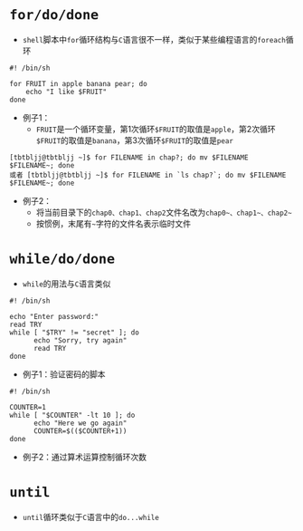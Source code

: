 # `for/do/done`
* `shell`脚本中`for`循环结构与`C`语言很不一样，类似于某些编程语言的`foreach`循环
```
#! /bin/sh

for FRUIT in apple banana pear; do
    echo "I like $FRUIT"
done
```
* 例子1：
  * `FRUIT`是一个循环变量，第1次循环`$FRUIT`的取值是`apple`，第2次循环`$FRUIT`的取值是`banana`，第3次循环`$FRUIT`的取值是`pear`
```
[tbtbljj@tbtbljj ~]$ for FILENAME in chap?; do mv $FILENAME $FILENAME~; done
或者 [tbtbljj@tbtbljj ~]$ for FILENAME in `ls chap?`; do mv $FILENAME $FILENAME~; done
```
* 例子2：
  * 将当前目录下的`chap0、chap1、chap2`文件名改为`chap0~、chap1~、chap2~`
  * 按惯例，末尾有`~`字符的文件名表示临时文件

# `while/do/done`
* `while`的用法与`C`语言类似
```
#! /bin/sh

echo "Enter password:"
read TRY
while [ "$TRY" != "secret" ]; do
      echo "Sorry, try again"
      read TRY
done
```
* 例子1：验证密码的脚本
```
#! /bin/sh

COUNTER=1
while [ "$COUNTER" -lt 10 ]; do
      echo "Here we go again"
      COUNTER=$(($COUNTER+1))
done
```
* 例子2：通过算术运算控制循环次数

# `until`
* `until`循环类似于`C`语言中的`do...while`

